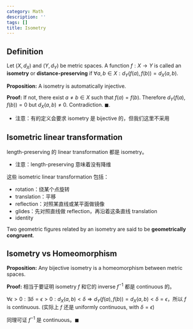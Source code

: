 ```yaml
---
category: Math
description: ''
tags: []
title: Isometry
---
```


## Definition

Let $(X, d_X)$ and $(Y, d_Y)$ be metric spaces. A function $f: X \to Y$ is called an **isometry** or **distance-preserving** if $\forall a,b \in X: d_Y \left( f(a),f(b) \right)= d_X(a,b)$.

**Proposition:** A isometry is automatically injective.

**Proof:** If not, there exist $a \neq b \in X$ such that $f(a) = f(b)$. Therefore $d_Y(f(a),f(b)) = 0$ but $d_X(a,b) \neq 0$. Contradiction. $\blacksquare$.

- 注意：有的定义会要求 isometry 是 bijective 的，但我们这里不采用

## Isometric linear transformation

length-preserving 的 linear transformation 都是 isometry。

- 注意：length-preserving 意味着没有降维

这些 isometric linear transformation 包括：

- rotation：绕某个点旋转
- translation：平移
- reflection：对照某直线或某平面做镜像
- glides：先对照直线做 reflection，再沿着这条直线 translation
- identity

Two geometric figures related by an isometry are said to be **geometrically congruent**.

## Isometry vs Homeomorphism

**Proposition:** Any bijective isometry is a homeomorphism between metric spaces.

**Proof:** 相当于要证明 isometry $f$ 和它的 inverse $f^{-1}$ 都是 continuous 的。

$\forall \epsilon > 0: \exists \delta = \epsilon > 0: d_X(a, b) < \delta \Rightarrow d_Y(f(a), f(b)) = d_X(a, b) < \delta = \epsilon$，所以 $f$ is continuous. (实际上 $f$ 还是 uniformly continuous, with $\delta = \epsilon$)

同理可证 $f^{-1}$ 是 continuous。$\blacksquare$